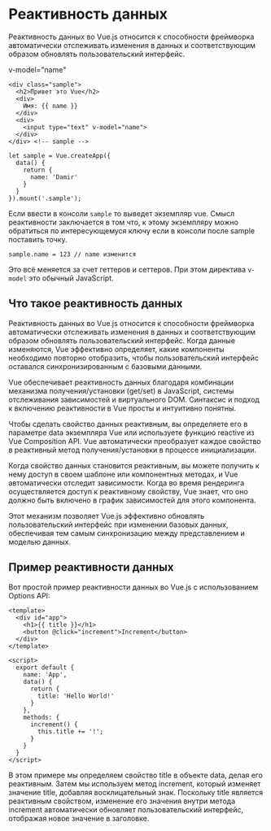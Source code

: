 # Реактивность данных
Реактивность данных во Vue.js относится к способности фреймворка автоматически отслеживать изменения в данных и соответствующим образом обновлять пользовательский интерфейс.

v-model="name"

    <div class="sample">
      <h2>Привет это Vue</h2>
      <div>
        Имя: {{ name }}
      </div>
      <div>
        <input type="text" v-model="name">
      </div>
    </div> <!-- sample -->

    let sample = Vue.createApp({
      data() {
        return {
          name: 'Damir'
        }
      }
    }).mount('.sample');

Если ввести в консоли `sample` то выведет экземпляр vue. Смысл реактивности заключается в том что, к этому экземпляру можно обратиться по интересующемуся ключу если в консоли после sample поставить точку.

    sample.name = 123 // name изменится

Это всё меняется за счет геттеров и сеттеров. При этом директива `v-model` это обычный JavaScript.

## Что такое реактивность данных
Реактивность данных во Vue.js относится к способности фреймворка автоматически отслеживать изменения в данных и соответствующим образом обновлять пользовательский интерфейс. Когда данные изменяются, Vue эффективно определяет, какие компоненты необходимо повторно отобразить, чтобы пользовательский интерфейс оставался синхронизированным с базовыми данными.

Vue обеспечивает реактивность данных благодаря комбинации механизма получения/установки (get/set) в JavaScript, системы отслеживания зависимостей и виртуального DOM. Синтаксис и подход к включению реактивности в Vue просты и интуитивно понятны.

Чтобы сделать свойство данных реактивным, вы определяете его в параметре data экземпляра Vue или используете функцию reactive из Vue Composition API. Vue автоматически преобразует каждое свойство в реактивный метод получения/установки в процессе инициализации.

Когда свойство данных становится реактивным, вы можете получить к нему доступ в своем шаблоне или компонентных методах, и Vue автоматически отследит зависимости. Когда во время рендеринга осуществляется доступ к реактивному свойству, Vue знает, что оно должно быть включено в график зависимостей для этого компонента.

Этот механизм позволяет Vue.js эффективно обновлять пользовательский интерфейс при изменении базовых данных, обеспечивая тем самым синхронизацию между представлением и моделью данных.

## Пример реактивности данных
Вот простой пример реактивности данных во Vue.js с использованием Options API:

    <template>
      <div id="app">
        <h1>{{ title }}</h1>
        <button @click="increment">Increment</button>
      </div>
    </template>

    <script>
      export default {
        name: 'App',
        data() {
          return {
            title: 'Hello World!'
          }
        },
        methods: {
          increment() {
            this.title += '!';
          }
        }
      }
    </script>

В этом примере мы определяем свойство title в объекте data, делая его реактивным. Затем мы используем метод increment, который изменяет значение title, добавляя восклицательный знак. Поскольку title является реактивным свойством, изменение его значения внутри метода increment автоматически обновляет пользовательский интерфейс, отображая новое значение в заголовке.
